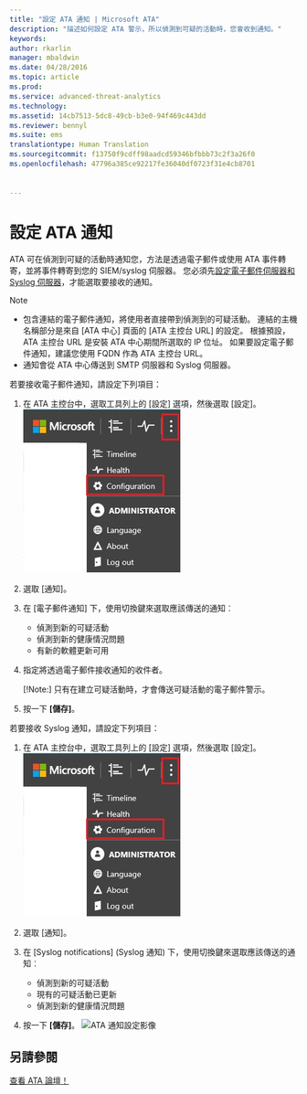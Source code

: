 ```yaml
---
title: "設定 ATA 通知 | Microsoft ATA"
description: "描述如何設定 ATA 警示，所以偵測到可疑的活動時，您會收到通知。"
keywords: 
author: rkarlin
manager: mbaldwin
ms.date: 04/28/2016
ms.topic: article
ms.prod: 
ms.service: advanced-threat-analytics
ms.technology: 
ms.assetid: 14cb7513-5dc8-49cb-b3e0-94f469c443dd
ms.reviewer: bennyl
ms.suite: ems
translationtype: Human Translation
ms.sourcegitcommit: f13750f9cdff98aadcd59346bfbbb73c2f3a26f0
ms.openlocfilehash: 47796a385ce92217fe36040df0723f31e4cb8701


---
```


# 設定 ATA 通知
ATA 可在偵測到可疑的活動時通知您，方法是透過電子郵件或使用 ATA 事件轉寄，並將事件轉寄到您的 SIEM/syslog 伺服器。 您必須先[設定電子郵件伺服器和 Syslog 伺服器](setting-syslog-email-server-settings.md)，才能選取要接收的通知。

> [!NOTE]
> -   包含連結的電子郵件通知，將使用者直接帶到偵測到的可疑活動。 連結的主機名稱部分是來自 [ATA 中心] 頁面的 [ATA 主控台 URL] 的設定。 根據預設，ATA 主控台 URL 是安裝 ATA 中心期間所選取的 IP 位址。  如果要設定電子郵件通知，建議您使用 FQDN 作為 ATA 主控台 URL。
> -   通知會從 ATA 中心傳送到 SMTP 伺服器和 Syslog 伺服器。

若要接收電子郵件通知，請設定下列項目：


1. 在 ATA 主控台中，選取工具列上的 [設定] 選項，然後選取 [設定]。
![ATA 組態設定圖示](media/ATA-config-icon.JPG)

2. 選取 [通知]。
3. 在 [電子郵件通知] 下，使用切換鍵來選取應該傳送的通知︰


    - 偵測到新的可疑活動
    - 偵測到新的健康情況問題
    - 有新的軟體更新可用

4. 指定將透過電子郵件接收通知的收件者。

    [!Note:] 只有在建立可疑活動時，才會傳送可疑活動的電子郵件警示。


5. 按一下 **[儲存]**。

若要接收 Syslog 通知，請設定下列項目：


1. 在 ATA 主控台中，選取工具列上的 [設定] 選項，然後選取 [設定]。
![ATA 組態設定圖示](media/ATA-config-icon.JPG)

2. 選取 [通知]。
3. 在 [Syslog notifications] (Syslog 通知) 下，使用切換鍵來選取應該傳送的通知︰


    - 偵測到新的可疑活動
    - 現有的可疑活動已更新
    - 偵測到新的健康情況問題
5. 按一下 **[儲存]**。
![ATA 通知設定影像](media/ATA-notification-settings.png)




## 另請參閱
[查看 ATA 論壇！](https://social.technet.microsoft.com/Forums/security/home?forum=mata)



<!--HONumber=Jul16_HO4-->


